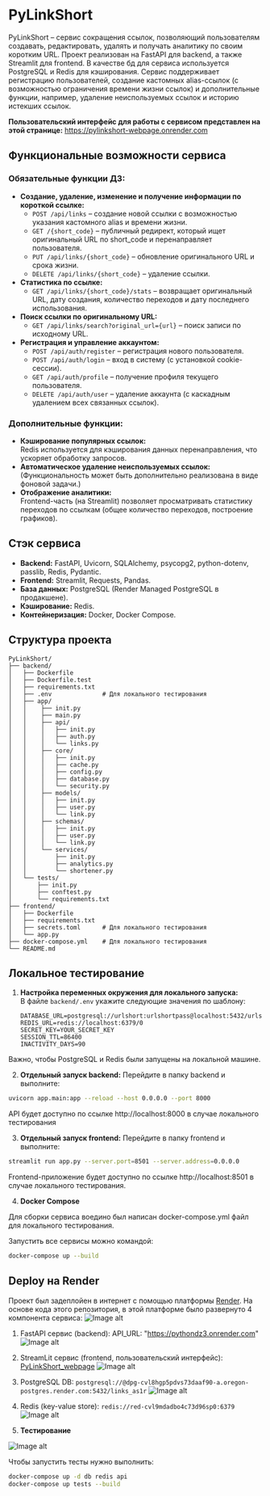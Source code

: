 # PyLinkShort

PyLinkShort – сервис сокращения ссылок, позволяющий пользователям создавать, редактировать, удалять и получать аналитику по своим коротким URL. Проект реализован на FastAPI для backend, а также Streamlit для frontend. В качестве бд для сервиса используется PostgreSQL и Redis для кэширования. Сервис поддерживает регистрацию пользователей, создание кастомных alias-ссылок (с возможностью ограничения времени жизни ссылок) и дополнительные функции, например, удаление неиспользуемых ссылок и историю истекших ссылок.

**Пользовательский интерфейс для работы с сервисом представлен на этой странице:** https://pylinkshort-webpage.onrender.com

## Функциональные возможности сервиса

### Обязательные функции ДЗ:
- **Создание, удаление, изменение и получение информации по короткой ссылке:**
  - `POST /api/links` – создание новой ссылки с возможностью указания кастомного alias и времени жизни.
  - `GET /{short_code}` – публичный редирект, который ищет оригинальный URL по short_code и перенаправляет пользователя.
  - `PUT /api/links/{short_code}` – обновление оригинального URL и срока жизни.
  - `DELETE /api/links/{short_code}` – удаление ссылки.
- **Статистика по ссылке:**
  - `GET /api/links/{short_code}/stats` – возвращает оригинальный URL, дату создания, количество переходов и дату последнего использования.
- **Поиск ссылки по оригинальному URL:**
  - `GET /api/links/search?original_url={url}` – поиск записи по исходному URL.
- **Регистрация и управление аккаунтом:**
  - `POST /api/auth/register` – регистрация нового пользователя.
  - `POST /api/auth/login` – вход в систему (с установкой cookie-сессии).
  - `GET /api/auth/profile` – получение профиля текущего пользователя.
  - `DELETE /api/auth/user` – удаление аккаунта (с каскадным удалением всех связанных ссылок).

### Дополнительные функции:
- **Кэширование популярных ссылок:**  
  Redis используется для кэширования данных перенаправления, что ускоряет обработку запросов.
- **Автоматическое удаление неиспользуемых ссылок:**  
  (Функциональность может быть дополнительно реализована в виде фоновой задачи.)
- **Отображение аналитики:**  
  Frontend-часть (на Streamlit) позволяет просматривать статистику переходов по ссылкам (общее количество переходов, построение графиков).

## Стэк сервиса

- **Backend:** FastAPI, Uvicorn, SQLAlchemy, psycopg2, python-dotenv, passlib, Redis, Pydantic.
- **Frontend:** Streamlit, Requests, Pandas.
- **База данных:** PostgreSQL (Render Managed PostgreSQL в продакшене).
- **Кэширование:** Redis.
- **Контейнеризация:** Docker, Docker Compose.

## Структура проекта

```
PyLinkShort/
├── backend/
│   ├── Dockerfile
│   ├── Dockerfile.test
│   ├── requirements.txt
│   ├── .env              # Для локального тестирования
│   ├── app/
│   │    ├── init.py
│   │    ├── main.py
│   │    ├── api/
│   │    │   ├── init.py
│   │    │   ├── auth.py
│   │    │   └── links.py
│   │    ├── core/
│   │    │   ├── init.py
│   │    │   ├── cache.py
│   │    │   ├── config.py
│   │    │   ├── database.py
│   │    │   └── security.py
│   │    ├── models/
│   │    │   ├── init.py
│   │    │   ├── user.py
│   │    │   └── link.py
│   │    ├── schemas/
│   │    │   ├── init.py
│   │    │   ├── user.py
│   │    │   └── link.py
│   │    └── services/
│   │        ├── init.py
│   │        ├── analytics.py
│   │        └── shortener.py
│   └── tests/
│       ├── init.py
│       ├── conftest.py
│       └── requirements.txt
├── frontend/
│   ├── Dockerfile
│   ├── requirements.txt
│   ├── secrets.toml      # Для локального тестирования
│   └── app.py
├── docker-compose.yml    # Для локального тестирования
└── README.md
```

## Локальное тестирование

1. **Настройка переменных окружения для локального запуска:**  
   В файле `backend/.env` укажите следующие значения по шаблону:
   ```env
   DATABASE_URL=postgresql://urlshort:urlshortpass@localhost:5432/urlshort_db
   REDIS_URL=redis://localhost:6379/0
   SECRET_KEY=YOUR_SECRET_KEY
   SESSION_TTL=86400
   INACTIVITY_DAYS=90
   ```
   
Важно, чтобы PostgreSQL и Redis были запущены на локальной машине.

2.	**Отдельный запуск backend:**
Перейдите в папку backend и выполните:

```bash
uvicorn app.main:app --reload --host 0.0.0.0 --port 8000
```

API будет доступно по ссылке http://localhost:8000 в случае локального тестирования

3.	**Отдельный запуск frontend:**
Перейдите в папку frontend и выполните:

```bash
streamlit run app.py --server.port=8501 --server.address=0.0.0.0
```

Frontend-приложение будет доступно по ссылке http://localhost:8501 в случае локального тестирования.

4. **Docker Compose**

Для сборки сервиса воедино был написан docker-compose.yml файл для локального тестирования.

Запустить все сервисы можно командой:

```bash
docker-compose up --build
```

## Deploy на Render

Проект был задеплойен в интернет с помощью платформы [Render](https://dashboard.render.com/). 
На основе кода этого репозитория, в этой платформе было развернуто 4 компонента сервиса:
![Image alt](https://github.com/TaniaZharova2205/PythonDZ3/raw/main/image/render.png)


1. FastAPI сервис (backend): API_URL: "https://pythondz3.onrender.com"
![Image alt](https://github.com/TaniaZharova2205/PythonDZ3/raw/main/image/back.png)
2. StreamLit сервис (frontend, пользовательский интерфейс): [PyLinkShort_webpage](https://pythondz3frontend.onrender.com)
![Image alt](https://github.com/TaniaZharova2205/PythonDZ3/raw/main/image/front.png)
3. PostgreSQL DB: `postgresql://@dpg-cvl8hgp5pdvs73daaf90-a.oregon-postgres.render.com:5432/links_as1r`
![Image alt](https://github.com/TaniaZharova2205/PythonDZ3/raw/main/image/BD.png)
4. Redis (key-value store): `redis://red-cvl9mdadbo4c73d96sp0:6379`
![Image alt](https://github.com/TaniaZharova2205/PythonDZ3/raw/main/image/redis.png)

5. **Тестирование**

![Image alt](https://github.com/TaniaZharova2205/PythonDZ3/raw/main/image/test.png)

Чтобы запустить тесты нужно выполнить:
```bash
docker-compose up -d db redis api
docker-compose up tests --build
```
